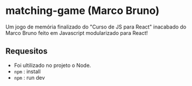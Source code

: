# matching-game (Marco Bruno)
Um jogo de memória finalizado do "Curso de JS para React" inacabado do Marco Bruno feito em Javascript modularizado para React!

## Requesitos
- Foi ultilizado no projeto o Node.
- `npm` : install
- `npm` : run dev
